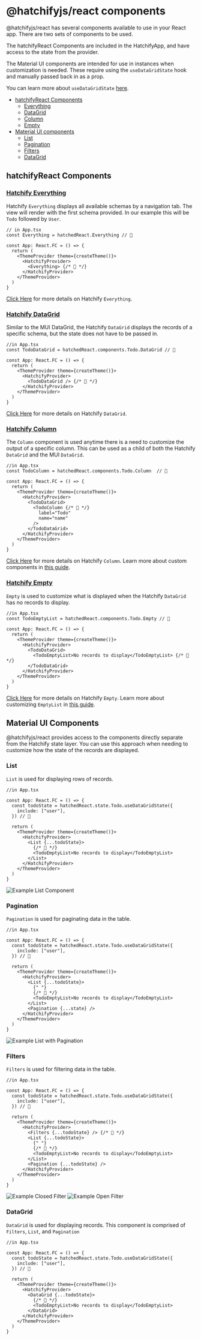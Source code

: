 # @hatchifyjs/react components

@hatchifyjs/react has several components available to use in your React app. There are two sets of components to be used.

The hatchifyReact Components are included in the HatchifyApp, and have access to the state from the provider.

The Material UI components are intended for use in instances when customization is needed. These require using the `useDataGridState` hook and manually passed back in as a prop.

You can learn more about `useDataGridState` [here](./README.md).

- [hatchifyReact Components](#hatchifyreact-components)
  - [Everything](#hatchify-everything)
  - [DataGrid](#hatchify-datagrid)
  - [Column](#hatchify-column)
  - [Empty](#hatchify-empty)
- [Material UI components](#material-ui-components)
  - [List](#list)
  - [Pagination](#pagination)
  - [Filters](#filters)
  - [DataGrid](#datagrid)

## hatchifyReact Components

### [Hatchify Everything](./components/hatchify-everything.md)

Hatchify `Everything` displays all available schemas by a navigation tab. The view will render with the first schema provided. In our example this will be `Todo` followed by `User`.

```tsx
// in App.tsx
const Everything = hatchedReact.Everything // 👀

const App: React.FC = () => {
  return (
    <ThemeProvider theme={createTheme()}>
      <HatchifyProvider>
        <Everything> {/* 👀 */}
      </HatchifyProvider>
    </ThemeProvider>
  )
}
```

[Click Here](./components/hatchify-everything.md) for more details on Hatchify `Everything`.

### [Hatchify DataGrid](./components/hatchify-datagrid.md)

Similar to the MUI DataGrid, the Hatchify `DataGrid` displays the records of a specific schema, but the state does not have to be passed in.

```tsx
//in App.tsx
const TodoDataGrid = hatchedReact.components.Todo.DataGrid // 👀

const App: React.FC = () => {
  return (
    <ThemeProvider theme={createTheme()}>
      <HatchifyProvider>
        <TodoDataGrid /> {/* 👀 */}
      </HatchifyProvider>
    </ThemeProvider>
  )
}
```

[Click Here](./components/hatchify-datagrid.md) for more details on Hatchify `DataGrid`.

### [Hatchify Column](./components/hatchify-column.md)

The `Column` component is used anytime there is a need to customize the output of a specific column. This can be used as a child of both the Hatchify `DataGrid` and the MUI `DataGrid`.

```tsx
//in App.tsx
const TodoColumn = hatchedReact.components.Todo.Column  // 👀

const App: React.FC = () => {
  return (
    <ThemeProvider theme={createTheme()}>
      <HatchifyProvider>
        <TodoDataGrid>
          <TodoColumn {/* 👀 */}
            label="Todo"
            name="name"
          />
        </TodoDataGrid>
      </HatchifyProvider>
    </ThemeProvider>
  )
}
```

[Click Here](./components/hatchify-column.md) for more details on Hatchify `Column`.
Learn more about custom components in [this guide](../guides/customizing-your-list.md).

### [Hatchify Empty](./components//hatchify-empty.md)

`Empty` is used to customize what is displayed when the Hatchify `DataGrid` has no records to display.

```tsx
//in App.tsx
const TodoEmptyList = hatchedReact.components.Todo.Empty // 👀

const App: React.FC = () => {
  return (
    <ThemeProvider theme={createTheme()}>
      <HatchifyProvider>
        <TodoDataGrid>
          <TodoEmptyList>No records to display</TodoEmptyList> {/* 👀 */}
        </TodoDataGrid>
      </HatchifyProvider>
    </ThemeProvider>
  )
}
```

[Click Here](./components/hatchify-empty.md) for more details on Hatchify `Empty`.
Learn more about customizing `EmptyList` in [this guide](../guides/customizing-your-list.md).

## Material UI Components

@hatchifyjs/react provides access to the components directly separate from the Hatchify state layer. You can use this approach when needing to customize how the state of the records are displayed.

### List

`List` is used for displaying rows of records.

```tsx
//in App.tsx

const App: React.FC = () => {
  const todoState = hatchedReact.state.Todo.useDataGridState({
    include: ["user"],
  }) // 👀

  return (
    <ThemeProvider theme={createTheme()}>
      <HatchifyProvider>
        <List {...todoState}>
          {/* 👀 */}
          <TodoEmptyList>No records to display</TodoEmptyList>
        </List>
      </HatchifyProvider>
    </ThemeProvider>
  )
}
```

![Example List Component](../attachments/List.png)

### Pagination

`Pagination` is used for paginating data in the table.

```tsx
//in App.tsx

const App: React.FC = () => {
  const todoState = hatchedReact.state.Todo.useDataGridState({
    include: ["user"],
  }) // 👀

  return (
    <ThemeProvider theme={createTheme()}>
      <HatchifyProvider>
        <List {...todoState}>
          {" "}
          {/* 👀 */}
          <TodoEmptyList>No records to display</TodoEmptyList>
        </List>
        <Pagination {...state} />
      </HatchifyProvider>
    </ThemeProvider>
  )
}
```

![Example List with Pagination](../attachments/ListWithPagination.png)

### Filters

`Filters` is used for filtering data in the table.

```tsx
//in App.tsx

const App: React.FC = () => {
  const todoState = hatchedReact.state.Todo.useDataGridState({
    include: ["user"],
  }) // 👀

  return (
    <ThemeProvider theme={createTheme()}>
      <HatchifyProvider>
        <Filters {...todoState} /> {/* 👀 */}
        <List {...todoState}>
          {" "}
          {/* 👀 */}
          <TodoEmptyList>No records to display</TodoEmptyList>
        </List>
        <Pagination {...todoState} />
      </HatchifyProvider>
    </ThemeProvider>
  )
}
```

![Example Closed Filter](../attachments/FiltersClosed.png)
![Example Open Filter](../attachments/FiltersOpen.png)

### DataGrid

`DataGrid` is used for displaying records. This component is comprised of `Filters`, `List`, and `Pagination`

```tsx
//in App.tsx

const App: React.FC = () => {
  const todoState = hatchedReact.state.Todo.useDataGridState({
    include: ["user"],
  }) // 👀

  return (
    <ThemeProvider theme={createTheme()}>
      <HatchifyProvider>
        <DataGrid {...todoState}>
          {/* 👀 */}
          <TodoEmptyList>No records to display</TodoEmptyList>
        </DataGrid>
      </HatchifyProvider>
    </ThemeProvider>
  )
}
```
